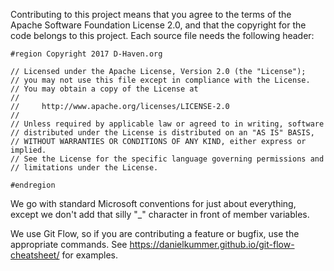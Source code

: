 Contributing to this project means that you agree to the terms of the Apache Software Foundation License 2.0,
and that the copyright for the code belongs to this project.  Each source file needs the following header:

````
#region Copyright 2017 D-Haven.org

// Licensed under the Apache License, Version 2.0 (the "License");
// you may not use this file except in compliance with the License.
// You may obtain a copy of the License at
// 
//     http://www.apache.org/licenses/LICENSE-2.0
// 
// Unless required by applicable law or agreed to in writing, software
// distributed under the License is distributed on an "AS IS" BASIS,
// WITHOUT WARRANTIES OR CONDITIONS OF ANY KIND, either express or implied.
// See the License for the specific language governing permissions and
// limitations under the License.

#endregion
````

We go with standard Microsoft conventions for just about everything, except we don't add that silly "_" character in front
of member variables.

We use Git Flow, so if you are contributing a feature or bugfix, use the appropriate commands.
See https://danielkummer.github.io/git-flow-cheatsheet/ for examples.
